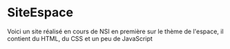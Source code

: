 # SiteEspace
Voici un site réalisé en cours de NSI en première sur le thème de l'espace, il contient du HTML, du CSS et un peu de JavaScript
